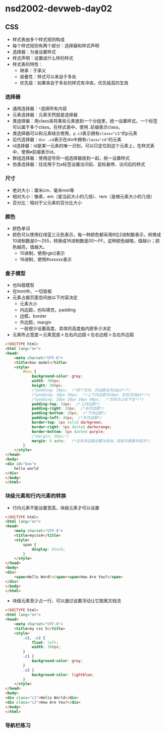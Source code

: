# nsd2002-devweb-day02

## CSS

- 样式表由多个样式规则构成
- 每个样式规则有两个部分：选择器和样式声明
- 选择器：为谁设置样式
- 样式声明：设置成什么样的样式
- 样式表的特性：
  - 继承：子承父
  - 层叠性：样式可以来自于多处
  - 优先级：如果来自于多处的样式有冲突，优先级高的生效

### 选择器

- 通用选择器：`*`选择所有内容
- 元素选择器：元素天然就是选择器
- 类选择器：用class来将某些元素放到一个分组里，统一设置样式。一个标签可以属于多个class。在样式表中，使用`.`前缀表示class。
- 类选择器可以和元素结合使用，`p.c3`表示拥有`class="c3"`的p元素
- 后代选择器：`div .c4`表示在div中拥有`class="c4"`的元素
- id选择器：id是某一元素的唯一识别，可以只定位到这个元素上，在样式表中，使用`#`前缀表示id。
- 群组选择器：使用逗号将一组选择器放到一起，统一设置样式
- 伪类选择器：往往用于为a标签设置访问前、鼠标悬停、访问后的样式

### 尺寸

- 绝对大小：厘米cm、毫米mm等
- 相对大小：像素、em（是当前大小的几倍）、rem（是根元素大小的几倍）
- 百分比：相对于父元素的百分比大小

### 颜色

- 颜色单词
- 颜色可以使用红绿蓝三元色表示。每一种颜色都采用8位2进制数表示，转换成10进制数是0～255，转换成16进制数是00～FF。这种颜色越暗，值越小；颜色越亮，值越大。
  - 10进制，使用rgb()表示
  - 16进制，使用#xxxxxx表示

### 盒子模型

- 也叫框模型
- 在html中，一切皆框
- 元素占据页面空间由以下内容决定
  - 元素大小
  - 内边距，也叫填充，padding
  - 边框，border
  - 外边距，margin
  - 一般很少设置高度，具体的高度由内部多少决定
- 元素所占宽度＝元素宽度＋左右内边距＋左右边框＋左右外边距

```html
<!DOCTYPE html>
<html lang="en">
<head>
    <meta charset="UTF-8">
    <title>box model</title>
    <style>
        #box {
            background-color: gray;
            width: 300px;
            height: 300px;
            /*padding: 10px;  !*四个方向，内边距全为10px*!*/
            /*padding: 10px 20px;  !*上下内边距为10px，左右为20px*!*/
            /*padding: 10px 20px 30px 40px;  !*方向为上右下左*!*/
            padding-top: 10px;  /*上内边距*/
            padding-right: 20px;  /*右内边距*/
            padding-bottom: 30px;  /*下内边距*/
            padding-left: 40px;  /*左内边距*/
            border-top: 5px solid darkgreen;
            border-right: 5px dotted darkorange;
            border-bottom: 5px dashed purple;
            /*margin: 50px;*/
            margin: 0 auto;   /*左右外边距设置为自动，则该元素居中显示*/
        }
    </style>
</head>
<body>
<div id="box">
    hello world
</div>
</body>
</html>
```

### 块级元素和行内元素的转换

- 行内元素不能设置宽高，块级元素才可以设置

```html
<!DOCTYPE html>
<html lang="en">
<head>
    <meta charset="UTF-8">
    <title>mycss4</title>
    <style>
        span {
            display: block;
        }
    </style>
</head>
<body>
<div>
    <span>Hello Word!</span><span>How Are You?</span>
</div>
</body>
</html>
```

- 块级元素至少占一行，可以通过设置浮动让它脱离文档流

```html
<!DOCTYPE html>
<html lang="en">
<head>
    <meta charset="UTF-8">
    <title>my css 5</title>
    <style>
        .c1, .c2 {
            float: left;
            width: 300px;
        }
        .c1 {
            background-color: gray;
        }
        .c2 {
            background-color: lightblue;
        }
    </style>
</head>
<body>
<div class="c1">Hello World</div>
<div class="c2">How Are You?</div>
</body>
</html>
```

### 导航栏练习







